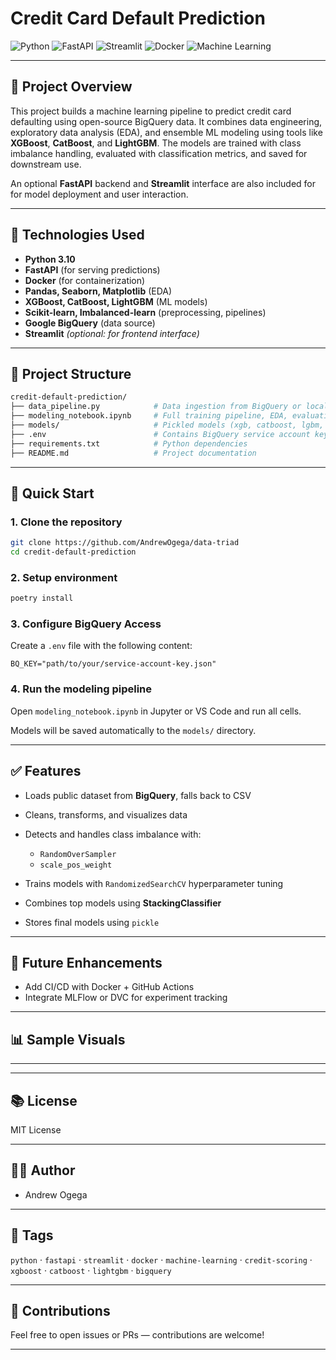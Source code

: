 # Credit Card Default Prediction

![Python](https://img.shields.io/badge/Python-3.12-blue?logo=python)
![FastAPI](https://img.shields.io/badge/FastAPI-00e9ed?logo=fastapi)
![Streamlit](https://img.shields.io/badge/Streamlit-e06666?logo=streamlit)
![Docker](https://img.shields.io/badge/Docker-8cc1f0?logo=docker)
![Machine Learning](https://img.shields.io/badge/Machine%20Learning-ML-brightgreen)

---

## 📌 Project Overview

This project builds a machine learning pipeline to predict credit card defaulting using open-source BigQuery data. It combines data engineering, exploratory data analysis (EDA), and ensemble ML modeling using tools like **XGBoost**, **CatBoost**, and **LightGBM**. The models are trained with class imbalance handling, evaluated with classification metrics, and saved for downstream use.

An optional **FastAPI** backend and **Streamlit** interface are also included for for model deployment and user interaction.

---

## 🔧 Technologies Used

* **Python 3.10**
* **FastAPI** (for serving predictions)
* **Docker** (for containerization)
* **Pandas, Seaborn, Matplotlib** (EDA)
* **XGBoost, CatBoost, LightGBM** (ML models)
* **Scikit-learn, Imbalanced-learn** (preprocessing, pipelines)
* **Google BigQuery** (data source)
* **Streamlit** *(optional: for frontend interface)*

---

## 📁 Project Structure

```bash
credit-default-prediction/
├── data_pipeline.py            # Data ingestion from BigQuery or local CSV
├── modeling_notebook.ipynb     # Full training pipeline, EDA, evaluation
├── models/                     # Pickled models (xgb, catboost, lgbm, stacked)
├── .env                        # Contains BigQuery service account key path
├── requirements.txt            # Python dependencies
├── README.md                   # Project documentation
```

---

## 🚀 Quick Start

### 1. Clone the repository

```bash
git clone https://github.com/AndrewOgega/data-triad
cd credit-default-prediction
```

### 2. Setup environment

```bash
poetry install
```

### 3. Configure BigQuery Access

Create a `.env` file with the following content:

```env
BQ_KEY="path/to/your/service-account-key.json"
```

### 4. Run the modeling pipeline

Open `modeling_notebook.ipynb` in Jupyter or VS Code and run all cells.

Models will be saved automatically to the `models/` directory.

---

## ✅ Features

* Loads public dataset from **BigQuery**, falls back to CSV
* Cleans, transforms, and visualizes data
* Detects and handles class imbalance with:

  * `RandomOverSampler`
  * `scale_pos_weight`
* Trains models with `RandomizedSearchCV` hyperparameter tuning
* Combines top models using **StackingClassifier**
* Stores final models using `pickle`

---

## 🧠 Future Enhancements

* Add CI/CD with Docker + GitHub Actions
* Integrate MLFlow or DVC for experiment tracking

---

## 📊 Sample Visuals

******

---

## 📚 License

MIT License

---

## ✍🏾 Author

* Andrew Ogega

---

## 🔖 Tags

`python` · `fastapi` · `streamlit` · `docker` · `machine-learning` · `credit-scoring` · `xgboost` · `catboost` · `lightgbm` · `bigquery`

---

## 🤝 Contributions

Feel free to open issues or PRs — contributions are welcome!

---
